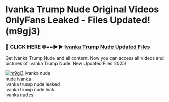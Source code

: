 # Ivanka Trump Nude Original Videos 0nlyFans Leaked - Files Updated! (m9gj3)

<h3>🔴 CLICK HERE 🌐==►► <a href="https://tinyurl.com/yrmya6cz" rel="nofollow">Ivanka Trump Nude Updated Files</a></h3>

Get Ivanka Trump Nude and all content. Now you can access all videos and pictures of Ivanka Trump Nude. New Updated Files 2025!

[![m9gj3](https://i.imgur.com/FMdXYCs.gif)](https://tinyurl.com/yrmya6cz)
ivanka nude<br>
nude ivanka<br>
ivanka trump nude leaked<br>
ivanka trump nude leak<br>
ivanka nudes